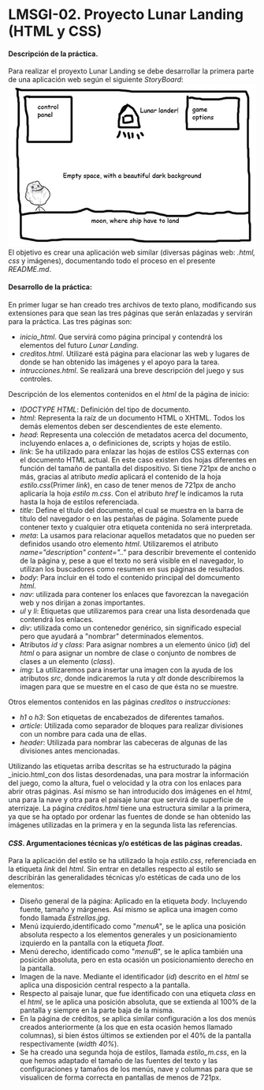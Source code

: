# LMSGI-02. Proyecto Lunar Landing (HTML y CSS)
#### Descripción de la práctica.
Para realizar el proyexto Lunar Landing se debe desarrollar la primera parte de una aplicación web según el siguiente _StoryBoard_:  
![imagen HTML](storyboard.jpg)  
El objetivo es crear una aplicación web similar (diversas páginas web: _.html, css_ y imágenes), documentando todo el proceso en el presente _README.md_.
#### Desarrollo de la práctica:
En primer lugar se han creado tres archivos de texto plano, modificando sus extensiones para que sean las tres páginas que serán enlazadas y servirán para la práctica. Las tres páginas son:
 * _inicio_html_. Que servirá como página principal y contendrá los elementos del futuro _Lunar Landing_.
 * _creditos.html_. Utilizaré está página para elacionar las web y lugares de donde se han obtenido las imágenes y el apoyo para la tarea. 
 * _intrucciones.html_. Se realizará una breve descripción del juego y sus controles.

Descripción de los elementos contenidos en el _html_ de la página de inicio:
 * _!DOCTYPE HTML_: Definición del tipo de documento.
 * _html_: Representa la raíz de un documento HTML o XHTML. Todos los demás elementos deben ser descendientes de este elemento.
 * _head_: Representa una colección de metadatos acerca del documento, incluyendo enlaces a, o definiciones de, scripts y hojas de estilo.
 * _link_: Se ha utilizado para enlazar las hojas de estilos CSS externas con el documento HTML actual. En este caso existen dos hojas diferentes en función del tamaño de pantalla del dispositivo. Si tiene 721px de ancho o más, gracias al atributo _media_ aplicará el contenido de la hoja _estilo.css_(Primer _link_), en caso de tener menos de 721px de ancho aplicaría la hoja _estilo m.css_. Con el atributo _href_ le indicamos la ruta hasta la hoja de estilos referenciada.
 * _title_: Define el título del documento, el cual se muestra en la barra de título del navegador o en las pestañas de página. Solamente puede contener texto y cualquier otra etiqueta contenida no será interpretada.
 * _meta_: La usamos para relacionar aquellos metadatos que no pueden ser definidos usando otro elemento _html_. Utilizaremos el atributo _name="description" content=".."_ para describir brevemente el contenido de la página y, pese a que el texto no será visible en el navegador, lo utilizan los buscadores como resumen en sus páginas de resultados.
 * _body_: Para incluir en él todo el contenido principal del domcumento _html_.
 * _nav_: utilizada para contener los enlaces que favorezcan la navegación web y nos dirijan a zonas importantes.
 * _ul_ y _li_: Etiquetas que utilizaremos para crear una lista desordenada que contendrá los enlaces.
 * _div_: utilizada como un contenedor genérico, sin significado especial pero que ayudará a "nombrar" determinados elementos.
 * Atributos _id_ y _class_: Para asignar nombres a un elemento único (_id_) del _html_ o  para asignar un nombre de clase o conjunto de nombres de clases a un elemento (_class_).
 * _img_: La utilizaremos para insertar una imagen con la ayuda de los atributos _src_, donde indicaremos la ruta y _alt_ donde describiremos la imagen para que se muestre en el caso de que ésta no se muestre.

Otros elementos contenidos en las páginas _creditos_ o _instrucciones_:
 * _h1_ o _h3_: Son etiquetas de encabezados de diferentes tamaños.
 * _article_: Utilizada como separador de bloques para realizar divisiones con un nombre para cada una de ellas.
 * _header_: Utilizada para nombrar las cabeceras de algunas de las divisiones antes mencionadas.
 
Utilizando las etiquetas arriba descritas se ha estructurado la página _inicio.html_con dos listas desordenadas, una para mostrar la información del juego, como la altura, fuel o velocidad y la otra con los enlaces para abrir otras páginas.
Así mismo se han introducido dos imágenes en el _html_, una para la nave y otra para el paisaje lunar que servirá de superficie de aterrizaje.
La página _créditos.html_ tiene una estructura similar a la primera, ya que se ha optado por ordenar las fuentes de donde se han obtenido las imágenes utilizadas en la primera y en la segunda lista las referencias.

#### _CSS_. Argumentaciones técnicas y/o estéticas de las páginas creadas.
 
 Para la aplicación del estilo se ha utilizado la hoja _estilo.css_, referenciada en la etiqueta _link_ del _html_.
 Sin entrar en detalles respecto al estilo se describirán las generalidades técnicas y/o estéticas de cada uno de los elementos:
  * Diseño general de la página: Aplicado en la etiqueta _body_. Incluyendo fuente, tamaño y márgenes. Así mismo se aplica una imagen como fondo llamada _Estrellas.jpg_.
  * Menú izquierdo,identificado como "_menuA_", se le aplica una posición absoluta respecto a los elementos generales y un posicionamiento izquierdo en la pantalla con la etiqueta _float_.
  * Menú derecho, identificado como "_menuB_", se le aplica también una posición absoluta, pero en esta ocasión un posicionamiento derecho en la pantalla.
  * Imagen de la nave. Mediante el identificador (_id_) descrito en el _html_ se aplica una disposición central respecto a la pantalla.
  * Respecto al paisaje lunar, que fue identificado con una etiqueta _class_ en el _html_, se le aplica una posición absoluta, que se extienda al 100% de la pantalla y siempre en la parte baja de la misma.
  * En la página de créditos, se aplica similar configuración a los dos menús creados anteriormente (a los que en esta ocasión hemos llamado columnas), si bien éstos últimos se extienden por el 40% de la pantalla respectivamente (_width 40%_).
  * Se ha creado una segunda hoja de estilos, llamada _estilo_m.css_, en la que hemos adaptado el tamaño de las fuentes del texto y las configuraciones y tamaños de los menús, nave y columnas para que se visualicen de forma correcta en pantallas de menos de 721px.
  

 

